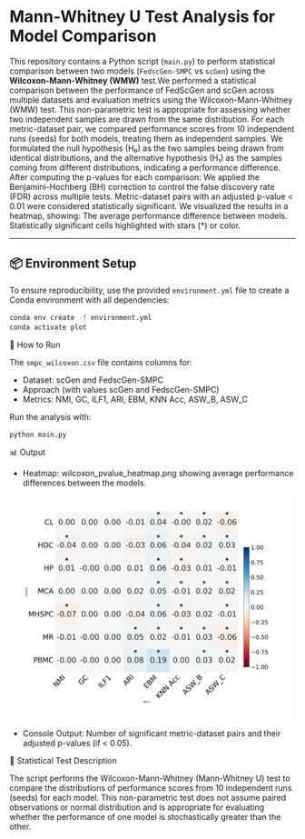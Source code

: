 # Mann-Whitney U Test Analysis for Model Comparison

This repository contains a Python script (`main.py`) to perform statistical comparison between two models (`FedscGen-SMPC` vs `scGen`) using the **Wilcoxon-Mann-Whitney (WMW)** test.We performed a statistical comparison between the performance of FedScGen and scGen across multiple datasets and evaluation metrics using the Wilcoxon-Mann-Whitney (WMW) test. This non-parametric test is appropriate for assessing whether two independent samples are drawn from the same distribution.
For each metric-dataset pair, we compared performance scores from 10 independent runs (seeds) for both models, treating them as independent samples.
We formulated the null hypothesis (H₀) as the two samples being drawn from identical distributions, and the alternative hypothesis (H₁) as the samples coming from different distributions, indicating a performance difference. After computing the p-values for each comparison:
We applied the Benjamini-Hochberg (BH) correction to control the false discovery rate (FDR) across multiple tests.
Metric-dataset pairs with an adjusted p-value < 0.01 were considered statistically significant.
We visualized the results in a heatmap, showing:
The average performance difference between models.
Statistically significant cells highlighted with stars (*) or color.

---

## 📦 Environment Setup

To ensure reproducibility, use the provided `environment.yml` file to create a Conda environment with all dependencies:

```bash
conda env create -f environment.yml
conda activate plot
```
🚀 How to Run

The `smpc_wilcoxon.csv` file contains columns for:
* Dataset: scGen and FedscGen-SMPC
* Approach (with values scGen and FedscGen-SMPC)
* Metrics: NMI, GC, ILF1, ARI, EBM, KNN Acc, ASW_B, ASW_C

Run the analysis with:
```python
python main.py
```
📊 Output

* Heatmap: wilcoxon_pvalue_heatmap.png showing average performance differences between the models.
![heatmap](wilcoxon_pvalue_heatmap.png)
* Console Output: Number of significant metric-dataset pairs and their adjusted p-values (if < 0.05).

🧪 Statistical Test Description

The script performs the Wilcoxon-Mann-Whitney (Mann-Whitney U) test to compare the distributions of performance scores from 10 independent runs (seeds) for each model. This non-parametric test does not assume paired observations or normal distribution and is appropriate for evaluating whether the performance of one model is stochastically greater than the other.




